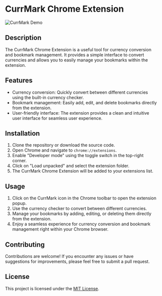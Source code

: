 # CurrMark Chrome Extension

![CurrMark Demo](https://github.com/DavidOde100/CurrMark/blob/main/CurrMark.gif)

## Description

The CurrMark Chrome Extension is a useful tool for currency conversion and bookmark management. It provides a simple interface to convert currencies and allows you to easily manage your bookmarks within the extension.

## Features

- Currency conversion: Quickly convert between different currencies using the built-in currency checker.
- Bookmark management: Easily add, edit, and delete bookmarks directly from the extension.
- User-friendly interface: The extension provides a clean and intuitive user interface for seamless user experience.

## Installation

1. Clone the repository or download the source code.
2. Open Chrome and navigate to `chrome://extensions`.
3. Enable "Developer mode" using the toggle switch in the top-right corner.
4. Click on "Load unpacked" and select the extension folder.
5. The CurrMark Chrome Extension will be added to your extensions list.

## Usage

1. Click on the CurrMark icon in the Chrome toolbar to open the extension popup.
2. Use the currency checker to convert between different currencies.
3. Manage your bookmarks by adding, editing, or deleting them directly from the extension.
4. Enjoy a seamless experience for currency conversion and bookmark management right within your Chrome browser.

## Contributing

Contributions are welcome! If you encounter any issues or have suggestions for improvements, please feel free to submit a pull request.

## License

This project is licensed under the [MIT License](link-to-license).
